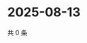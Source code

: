 # 2025-08-13

共 0 条

<!-- BEGIN ZHIHUVIDEO -->
<!-- 最后更新时间 Wed Aug 13 2025 15:14:11 GMT+0800 (China Standard Time) -->

<!-- END ZHIHUVIDEO -->
